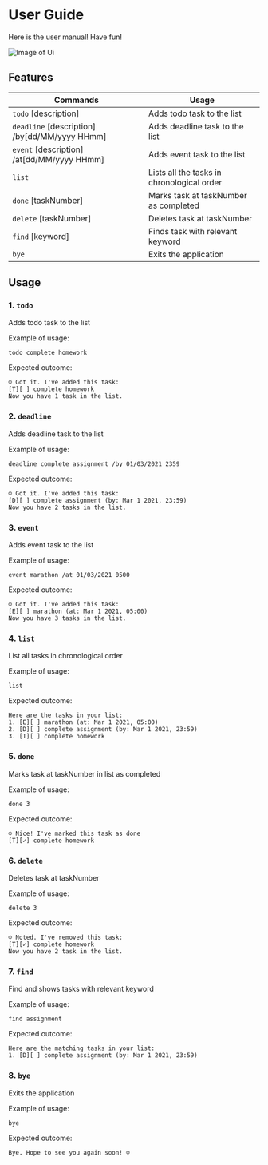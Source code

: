 # User Guide
Here is the user manual! Have fun!

![Image of Ui](https://raw.githubusercontent.com/rachelljt/ip/master/docs/Ui.png)

## Features
Commands | Usage
-------- |--------
`todo` [description]    | Adds todo task to the list
`deadline` [description] /by[dd/MM/yyyy HHmm] | Adds deadline task to the list
`event` [description] /at[dd/MM/yyyy HHmm] | Adds event task to the list
`list` | Lists all the tasks in chronological order
`done` [taskNumber] | Marks task at taskNumber as completed
`delete` [taskNumber] | Deletes task at taskNumber
`find` [keyword] | Finds task with relevant keyword
`bye` | Exits the application


## Usage

### 1. `todo`
Adds todo task to the list

Example of usage:

`todo complete homework`

Expected outcome:

`☺ Got it. I've added this task:`\
`[T][ ] complete homework`\
`Now you have 1 task in the list.`

### 2. `deadline`
Adds deadline task to the list

Example of usage:

`deadline complete assignment /by 01/03/2021 2359`

Expected outcome:

`☺ Got it. I've added this task:`\
`[D][ ] complete assignment (by: Mar 1 2021, 23:59)`\
`Now you have 2 tasks in the list.`

### 3. `event`
Adds event task to the list

Example of usage:

`event marathon /at 01/03/2021 0500`

Expected outcome:

`☺ Got it. I've added this task:`\
`[E][ ] marathon (at: Mar 1 2021, 05:00)`\
`Now you have 3 tasks in the list.`

### 4. `list`
List all tasks in chronological order

Example of usage:

`list`

Expected outcome:

`Here are the tasks in your list:`\
`1. [E][ ] marathon (at: Mar 1 2021, 05:00) `\
`2. [D][ ] complete assignment (by: Mar 1 2021, 23:59)`\
`3. [T][ ] complete homework`

### 5. `done`
Marks task at taskNumber in list as completed

Example of usage:

`done 3`

Expected outcome:

`☺ Nice! I've marked this task as done`\
`[T][✓] complete homework`

### 6. `delete`
Deletes task at taskNumber

Example of usage:

`delete 3`

Expected outcome:

`☺ Noted. I've removed this task:`\
`[T][✓] complete homework`\
`Now you have 2 task in the list.`

### 7. `find`
Find and shows tasks with relevant keyword

Example of usage:

`find assignment`

Expected outcome:

`Here are the matching tasks in your list:`\
`1. [D][ ] complete assignment (by: Mar 1 2021, 23:59)`

### 8. `bye`
Exits the application

Example of usage:

`bye`

Expected outcome:

`Bye. Hope to see you again soon! ☺`

